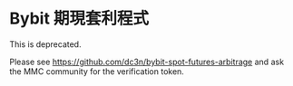 # Bybit 期現套利程式

This is deprecated.

Please see https://github.com/dc3n/bybit-spot-futures-arbitrage and ask the MMC community for the verification token.